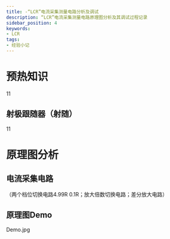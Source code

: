 ```yaml
---
title: -“LCR”电流采集测量电路分析及调试
description: “LCR”电流采集测量电路原理图分析及其调试过程记录
sidebar_position: 4
keywords:
- LCR
tags: 
- 经验小记
---
```

# 预热知识

11

## 射极跟随器（射随）

11

# 原理图分析



## 电流采集电路

（两个档位切换电路4.99R 0.1R；放大倍数切换电路；差分放大电路）

## 原理图Demo
Demo.jpg